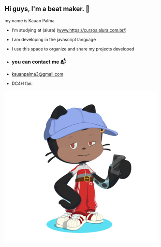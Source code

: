 ## Hi guys, I'm a beat maker. 👋

my name is Kauan Palma
 
- I'm studying at (alura) (www.https://cursos.alura.com.br/)
- I am developing in the javascript language
- I use this space to organize and share my projects developed

- ### you can contact me 📬

- kauanpalma3@gmail.com

- DC4H fan.

![octo](octocat-1720189734611.png)
